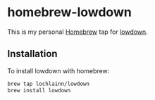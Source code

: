 # homebrew-lowdown

This is my personal [Homebrew](https://brew.sh/) tap for [lowdown](https://kristaps.bsd.lv/lowdown).

## Installation

To install lowdown with homebrew:

```sh
brew tap lochlainn/lowdown
brew install lowdown
```
